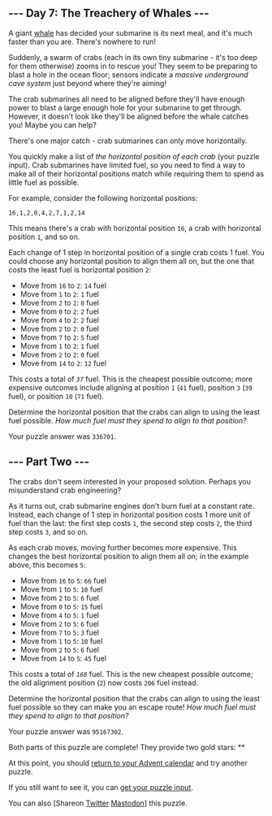 <main>
<article class="day-desc"><h2>--- Day 7: The Treachery of Whales ---</h2><p>A giant <a href="https://en.wikipedia.org/wiki/Sperm_whale" target="_blank">whale</a> has decided your submarine is its next meal, and it's much faster than you are. There's nowhere to run!</p>
<p>Suddenly, a swarm of crabs (each in its own tiny submarine - it's too deep for them otherwise) zooms in to rescue you! They seem to be preparing to blast a hole in the ocean floor; sensors indicate a <em>massive underground cave system</em> just beyond where they're aiming!</p>
<p>The crab submarines all need to be aligned before they'll have enough power to blast a large enough hole for your submarine to get through. However, it doesn't look like they'll be aligned before the whale catches you! Maybe you can help?</p>
<p>There's one major catch - crab submarines can only move horizontally.</p>
<p>You quickly make a list of <em>the horizontal position of each crab</em> (your puzzle input). Crab submarines have limited fuel, so you need to find a way to make all of their horizontal positions match while requiring them to spend as little fuel as possible.</p>
<p>For example, consider the following horizontal positions:</p>
<pre><code>16,1,2,0,4,2,7,1,2,14</code></pre>
<p>This means there's a crab with horizontal position <code>16</code>, a crab with horizontal position <code>1</code>, and so on.</p>
<p>Each change of 1 step in horizontal position of a single crab costs 1 fuel. You could choose any horizontal position to align them all on, but the one that costs the least fuel is horizontal position <code>2</code>:</p>
<ul>
<li>Move from <code>16</code> to <code>2</code>: <code>14</code> fuel</li>
<li>Move from <code>1</code> to <code>2</code>: <code>1</code> fuel</li>
<li>Move from <code>2</code> to <code>2</code>: <code>0</code> fuel</li>
<li>Move from <code>0</code> to <code>2</code>: <code>2</code> fuel</li>
<li>Move from <code>4</code> to <code>2</code>: <code>2</code> fuel</li>
<li>Move from <code>2</code> to <code>2</code>: <code>0</code> fuel</li>
<li>Move from <code>7</code> to <code>2</code>: <code>5</code> fuel</li>
<li>Move from <code>1</code> to <code>2</code>: <code>1</code> fuel</li>
<li>Move from <code>2</code> to <code>2</code>: <code>0</code> fuel</li>
<li>Move from <code>14</code> to <code>2</code>: <code>12</code> fuel</li>
</ul>
<p>This costs a total of <code><em>37</em></code> fuel. This is the cheapest possible outcome; more expensive outcomes include aligning at position <code>1</code> (<code>41</code> fuel), position <code>3</code> (<code>39</code> fuel), or position <code>10</code> (<code>71</code> fuel).</p>
<p>Determine the horizontal position that the crabs can align to using the least fuel possible. <em>How much fuel must they spend to align to that position?</em></p>
</article>
<p>Your puzzle answer was <code>336701</code>.</p><article class="day-desc"><h2 id="part2">--- Part Two ---</h2><p>The crabs don't seem interested in your proposed solution. Perhaps you misunderstand crab engineering?</p>
<p>As it turns out, crab submarine engines <span title="This appears to be due to the modial interaction of magneto-reluctance and capacitive duractance.">don't burn fuel at a constant rate</span>. Instead, each change of 1 step in horizontal position costs 1 more unit of fuel than the last: the first step costs <code>1</code>, the second step costs <code>2</code>, the third step costs <code>3</code>, and so on.</p>
<p>As each crab moves, moving further becomes more expensive. This changes the best horizontal position to align them all on; in the example above, this becomes <code>5</code>:</p>
<ul>
<li>Move from <code>16</code> to <code>5</code>: <code>66</code> fuel</li>
<li>Move from <code>1</code> to <code>5</code>: <code>10</code> fuel</li>
<li>Move from <code>2</code> to <code>5</code>: <code>6</code> fuel</li>
<li>Move from <code>0</code> to <code>5</code>: <code>15</code> fuel</li>
<li>Move from <code>4</code> to <code>5</code>: <code>1</code> fuel</li>
<li>Move from <code>2</code> to <code>5</code>: <code>6</code> fuel</li>
<li>Move from <code>7</code> to <code>5</code>: <code>3</code> fuel</li>
<li>Move from <code>1</code> to <code>5</code>: <code>10</code> fuel</li>
<li>Move from <code>2</code> to <code>5</code>: <code>6</code> fuel</li>
<li>Move from <code>14</code> to <code>5</code>: <code>45</code> fuel</li>
</ul>
<p>This costs a total of <code><em>168</em></code> fuel. This is the new cheapest possible outcome; the old alignment position (<code>2</code>) now costs <code>206</code> fuel instead.</p>
<p>Determine the horizontal position that the crabs can align to using the least fuel possible so they can make you an escape route! <em>How much fuel must they spend to align to that position?</em></p>
</article>
<p>Your puzzle answer was <code>95167302</code>.</p><p class="day-success">Both parts of this puzzle are complete! They provide two gold stars: **</p>
<p>At this point, you should <a href="/2021">return to your Advent calendar</a> and try another puzzle.</p>
<p>If you still want to see it, you can <a href="7/input" target="_blank">get your puzzle input</a>.</p>
<p>You can also <span class="share">[Share<span class="share-content">on
  <a href="https://twitter.com/intent/tweet?text=I%27ve+completed+%22The+Treachery+of+Whales%22+%2D+Day+7+%2D+Advent+of+Code+2021&amp;url=https%3A%2F%2Fadventofcode%2Ecom%2F2021%2Fday%2F7&amp;related=ericwastl&amp;hashtags=AdventOfCode" target="_blank">Twitter</a>
  <a href="javascript:void(0);" onclick="var mastodon_instance=prompt('Mastodon Instance / Server Name?'); if(typeof mastodon_instance==='string' &amp;&amp; mastodon_instance.length){this.href='https://'+mastodon_instance+'/share?text=I%27ve+completed+%22The+Treachery+of+Whales%22+%2D+Day+7+%2D+Advent+of+Code+2021+%23AdventOfCode+https%3A%2F%2Fadventofcode%2Ecom%2F2021%2Fday%2F7'}else{return false;}" target="_blank">Mastodon</a></span>]</span> this puzzle.</p>
</main>